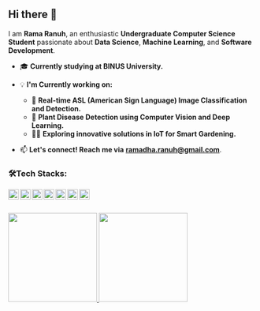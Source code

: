 ## Hi there 👋

I am **Rama Ranuh**, an enthusiastic **Undergraduate Computer Science Student** passionate about **Data Science**, **Machine Learning**, and **Software Development**.

- 🎓 **Currently studying at BINUS University.**
- 💡 **I'm Currently working on:**
  - 🤖 **Real-time ASL (American Sign Language) Image Classification and Detection.**
  - 🌱 **Plant Disease Detection using Computer Vision and Deep Learning.**
  - 🧑‍💻 **Exploring innovative solutions in IoT for Smart Gardening.**

- 📫 **Let's connect! Reach me via** [**ramadha.ranuh@gmail.com**](mailto:ramadha.ranuh@gmail.com).

<h3 align="left">🛠️Tech Stacks:</h3>
<a href="#"><img align="left" alt="Python" title="Python" width="21px" src="https://upload.wikimedia.org/wikipedia/commons/c/c3/Python-logo-notext.svg" /></a>
<a href="#"><img align="left" alt="C" title="C" width="21px" src="https://upload.wikimedia.org/wikipedia/commons/1/18/C_Programming_Language.svg" /></a>
<a href="#"><img align="left" alt="Java" title="Java" width="21px" src="https://upload.wikimedia.org/wikipedia/en/3/30/Java_programming_language_logo.svg" /></a>
<a href="#"><img align="left" alt="JavaScript" title="JavaScript" width="21px" src="https://upload.wikimedia.org/wikipedia/commons/9/99/Unofficial_JavaScript_logo_2.svg" /></a>
<a href="#"><img align="left" alt="HTML" title="HTML" width="21px" src="https://upload.wikimedia.org/wikipedia/commons/6/61/HTML5_logo_and_wordmark.svg" /></a>
<a href="#"><img align="left" alt="CSS" title="CSS" width="21px" src="https://upload.wikimedia.org/wikipedia/commons/d/d5/CSS3_logo_and_wordmark.svg" /></a>
<a href="https://reactjs.org/"><img align="left" alt="React" title="React" width="21px" src="https://cdn.worldvectorlogo.com/logos/react-2.svg" /></a>
<br>
<br>

<p align="left">
<a href="https://github.com/RamadhaRanuh">
  <img height="180em" src="https://github-readme-stats-eight-theta.vercel.app/api?username=RamadhaRanuh&show_icons=true&theme=algolia&include_all_commits=true&count_private=true"/>
  <img height="180em" src="https://github-readme-stats-eight-theta.vercel.app/api/top-langs/?username=RamadhaRanuh&layout=compact&langs_count=8&theme=algolia"/>
</a>
</p>


<!--
**RamadhaRanuh/RamadhaRanuh** is a ✨ _special_ ✨ repository because its `README.md` (this file) appears on your GitHub profile.

Here are some ideas to get you started:

- 🔭 I’m currently working on ...
- 🌱 I’m currently learning ...
- 👯 I’m looking to collaborate on ...
- 🤔 I’m looking for help with ...
- 💬 Ask me about ...
- 📫 How to reach me: ...
- 😄 Pronouns: ...
- ⚡ Fun fact: ...
-->
